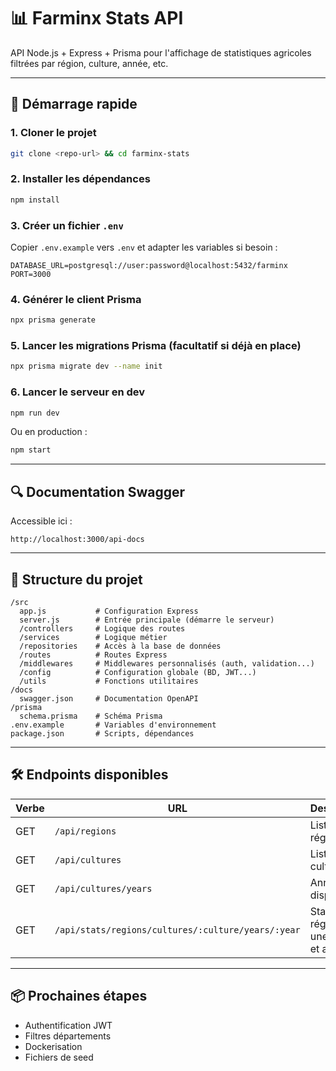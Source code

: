# 📊 Farminx Stats API

API Node.js + Express + Prisma pour l'affichage de statistiques agricoles filtrées par région, culture, année, etc.

---

## 🚀 Démarrage rapide

### 1. Cloner le projet
```bash
git clone <repo-url> && cd farminx-stats
```

### 2. Installer les dépendances
```bash
npm install
```

### 3. Créer un fichier `.env`
Copier `.env.example` vers `.env` et adapter les variables si besoin :
```env
DATABASE_URL=postgresql://user:password@localhost:5432/farminx
PORT=3000
```

### 4. Générer le client Prisma
```bash
npx prisma generate
```

### 5. Lancer les migrations Prisma (facultatif si déjà en place)
```bash
npx prisma migrate dev --name init
```

### 6. Lancer le serveur en dev
```bash
npm run dev
```

Ou en production :
```bash
npm start
```

---

## 🔍 Documentation Swagger
Accessible ici :
```
http://localhost:3000/api-docs
```

---

## 📁 Structure du projet
```
/src
  app.js           # Configuration Express
  server.js        # Entrée principale (démarre le serveur)
  /controllers     # Logique des routes
  /services        # Logique métier
  /repositories    # Accès à la base de données
  /routes          # Routes Express
  /middlewares     # Middlewares personnalisés (auth, validation...)
  /config          # Configuration globale (BD, JWT...)
  /utils           # Fonctions utilitaires
/docs
  swagger.json     # Documentation OpenAPI
/prisma
  schema.prisma    # Schéma Prisma
.env.example       # Variables d'environnement
package.json       # Scripts, dépendances
```

---

## 🛠 Endpoints disponibles

| Verbe | URL                                                       | Description                                  |
|-------|------------------------------------------------------------|----------------------------------------------|
| GET   | `/api/regions`                                            | Liste des régions                            |
| GET   | `/api/cultures`                                           | Liste des cultures                           |
| GET   | `/api/cultures/years`                                     | Années disponibles                           |
| GET   | `/api/stats/regions/cultures/:culture/years/:year`        | Stats par région pour une culture et année  |

---

## 📦 Prochaines étapes
- Authentification JWT
- Filtres départements
- Dockerisation
- Fichiers de seed
